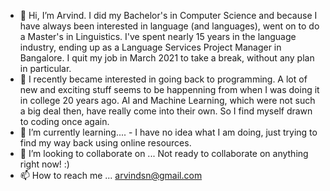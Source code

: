 - 👋 Hi, I’m Arvind. I did my Bachelor's in Computer Science and because I have always been interested in language (and languages), went on to do a Master's in Linguistics. I've spent nearly 15 years in the language industry, ending up as a Language Services Project Manager in Bangalore. I quit my job in March 2021 to take a break, without any plan in particular.
- 👀 I recently became interested in going back to programming. A lot of new and exciting stuff seems to be happenning from when I was doing it in college 20 years ago. AI and Machine Learning, which were not such a big deal then, have really come into their own. So I find myself drawn to coding once again.
- 🌱 I’m currently learning.... - I have no idea what I am doing, just trying to find my way back using online resources.
- 💞️ I’m looking to collaborate on ... Not ready to collaborate on anything right now! :)
- 📫 How to reach me ... arvindsn@gmail.com

<!---
arvindsn/arvindsn is a ✨ special ✨ repository because its `README.md` (this file) appears on your GitHub profile.
You can click the Preview link to take a look at your changes.
--->
